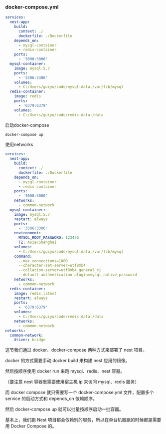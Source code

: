 ### docker-compose.yml
```yml
services:
  nest-app:
    build: 
      context: ./
      dockerfile: ./Dockerfile
    depends_on:
      - mysql-container
      - redis-container
    ports:
      - '3000:3000'
  mysql-container:
    image: mysql:5.7
    ports:
      - '3306:3306'
    volumes:
      - C:/Users/guiyu/code/mysql-data:/var/lib/mysql
  redis-container:
    image: redis
    ports:
      - '6379:6379'
    volumes:
      - C:/Users/guiyu/code/redis-data:/data
```

启动docker-compose

```sh
docker-compose up
```

使用networks
```yml
services:
  nest-app:
    build: 
      context: ./
      dockerfile: ./Dockerfile
    depends_on:
      - mysql-container
      - redis-container
    ports:
      - '3000:3000'
    networks:
      - common-network
  mysql-container:
    image: mysql:5.7
    restart: always
    ports:
      - '3306:3306'
    environment:
      MYSQL_ROOT_PASSWORD: 123456
      TZ: Asia/Shanghai
    volumes:
      - C:/Users/guiyu/code/mysql-data:/var/lib/mysql
    command: 
      --max_connections=1000
      --character-set-server=utf8mb4
      --collation-server=utf8mb4_general_ci
      --default-authentication-plugin=mysql_native_password
    networks:
      - common-network
  redis-container:
    image: redis:latest
    restart: always
    ports:
      - '6379:6379'
    volumes:
      - C:/Users/guiyu/code/redis-data:/data
    networks:
      - common-network
networks:
  common-network:
    driver: bridge
```

这节我们通过 docker、docker-compose 两种方式来部署了 nest 项目。

docker 的方式需要手动 docker build 来构建 nest 应用的镜像。

然后按顺序使用 docker run 来跑 mysql、redis、nest 容器。

（要注意 nest 容器里需要使用宿主机 ip 来访问 mysql、redis 服务）

而 docker compose 就只需要写一个 docker-compose.yml 文件，配置多个 service 的启动方式和 depends_on 依赖顺序。

然后 docker-compose up 就可以批量按顺序启动一批容器。

基本上，我们跑 Nest 项目都会依赖别的服务，所以在单台机器跑的时候都是需要用 Docker Compose 的。